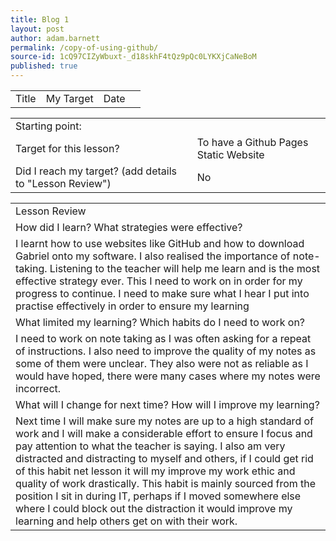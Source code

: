 ```yaml
---
title: Blog 1
layout: post
author: adam.barnett
permalink: /copy-of-using-github/
source-id: 1cQ97CIZyWbuxt-_d18skhF4tQz9pQc0LYKXjCaNeBoM
published: true
---
```

<table>
  <tr>
    <td>Title</td>
    <td>My Target</td>
    <td>Date</td>
    <td></td>
  </tr>
</table>


<table>
  <tr>
    <td>Starting point:</td>
    <td></td>
  </tr>
  <tr>
    <td>Target for this lesson?</td>
    <td>To have a Github Pages Static Website</td>
  </tr>
  <tr>
    <td>Did I reach my target? 
(add details to "Lesson Review")</td>
    <td> No</td>
  </tr>
</table>


<table>
  <tr>
    <td>Lesson Review</td>
  </tr>
  <tr>
    <td>How did I learn? What strategies were effective? </td>
  </tr>
  <tr>
    <td>I learnt how to use websites like GitHub and how to download Gabriel onto my software. I also realised the importance of note-taking. Listening to the teacher will help me learn and is the most effective strategy ever. This I need to work on in order for my progress to continue. I need to make sure what I hear I put into practise effectively in order to ensure my learning</td>
  </tr>
  <tr>
    <td>What limited my learning? Which habits do I need to work on? </td>
  </tr>
  <tr>
    <td>I need to work on note taking as I was often asking for a repeat of instructions. I also need to improve the quality of my notes as some of them were unclear. They also were not as reliable as I would have hoped, there were many cases where my notes were incorrect.</td>
  </tr>
  <tr>
    <td>What will I change for next time? How will I improve my learning?</td>
  </tr>
  <tr>
    <td>Next time I will make sure my notes are up to a high standard of work and I will make a considerable effort to ensure I focus and pay attention to what the teacher is saying. I also am very distracted and distracting to myself and others, if I could get rid of this habit net lesson it will my improve my work ethic and quality of work drastically. This habit is mainly sourced from the position I sit in during IT, perhaps if I moved somewhere else where I could block out the distraction it would improve my learning and help others get on with their work.</td>
  </tr>
</table>


